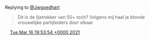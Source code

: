 Replying to [@Jwgoedhart](https://twitter.com/jwgoedhart/status/1371911920417144838)

> Dit is de lijstrekker van 50\+ toch? Volgens mij haal je blonde vrouwelijke partijleiders door elkaar

<img src="../../media/tweet.ico" width="12" /> [Tue Mar 16 19:53:54 +0000 2021](https://twitter.com/DromerDenker/status/1371912631590793223)